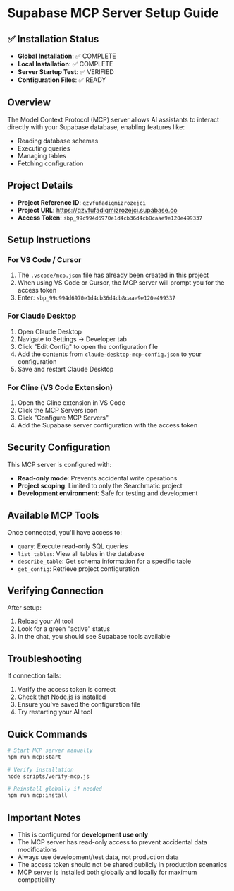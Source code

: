 # Supabase MCP Server Setup Guide

## ✅ Installation Status
- **Global Installation**: ✅ COMPLETE
- **Local Installation**: ✅ COMPLETE  
- **Server Startup Test**: ✅ VERIFIED
- **Configuration Files**: ✅ READY

## Overview
The Model Context Protocol (MCP) server allows AI assistants to interact directly with your Supabase database, enabling features like:
- Reading database schemas
- Executing queries
- Managing tables
- Fetching configuration

## Project Details
- **Project Reference ID**: `qzvfufadiqmizrozejci`
- **Project URL**: https://qzvfufadiqmizrozejci.supabase.co
- **Access Token**: `sbp_99c994d6970e1d4cb36d4cb8caae9e120e499337`

## Setup Instructions

### For VS Code / Cursor

1. The `.vscode/mcp.json` file has already been created in this project
2. When using VS Code or Cursor, the MCP server will prompt you for the access token
3. Enter: `sbp_99c994d6970e1d4cb36d4cb8caae9e120e499337`

### For Claude Desktop

1. Open Claude Desktop
2. Navigate to Settings → Developer tab
3. Click "Edit Config" to open the configuration file
4. Add the contents from `claude-desktop-mcp-config.json` to your configuration
5. Save and restart Claude Desktop

### For Cline (VS Code Extension)

1. Open the Cline extension in VS Code
2. Click the MCP Servers icon
3. Click "Configure MCP Servers"
4. Add the Supabase server configuration with the access token

## Security Configuration

This MCP server is configured with:
- **Read-only mode**: Prevents accidental write operations
- **Project scoping**: Limited to only the Searchmatic project
- **Development environment**: Safe for testing and development

## Available MCP Tools

Once connected, you'll have access to:
- `query`: Execute read-only SQL queries
- `list_tables`: View all tables in the database
- `describe_table`: Get schema information for a specific table
- `get_config`: Retrieve project configuration

## Verifying Connection

After setup:
1. Reload your AI tool
2. Look for a green "active" status
3. In the chat, you should see Supabase tools available

## Troubleshooting

If connection fails:
1. Verify the access token is correct
2. Check that Node.js is installed
3. Ensure you've saved the configuration file
4. Try restarting your AI tool

## Quick Commands

```bash
# Start MCP server manually
npm run mcp:start

# Verify installation
node scripts/verify-mcp.js

# Reinstall globally if needed
npm run mcp:install
```

## Important Notes

- This is configured for **development use only**
- The MCP server has read-only access to prevent accidental data modifications
- Always use development/test data, not production data
- The access token should not be shared publicly in production scenarios
- MCP server is installed both globally and locally for maximum compatibility
